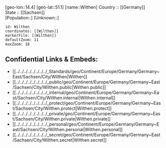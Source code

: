 ﻿---
location: [51.1,14.4] 
mapzoom: [7,12] 
mapmarker: city 
type: City
tags:
- geo/City


SpocWebEntityId: 35628
isDeleted: false
confidential: public

---
[geo-lon::14.4] 
[geo-lat::51.1] 
[name::Wilthen] 
Country :: [[Germany]]  
State :: [[Sachsen]]  
[Population::] 
[Unknown::] 


```leaflet
id: Wilthen
coordinates: [[Wilthen]] 
markerFile: [[Wilthen]] 
defaultZoom: 11 
maxZoom: 18
```


## Confidential Links & Embeds: 
- [[../../../../../../../../_Standards/geo/Continent/Europe/Germany/Germany~East/Sachsen/City/Wilthen|Wilthen]] 
- [[../../../../../../../../_public/geo/Continent/Europe/Germany/Germany~East/Sachsen/City/Wilthen.public|Wilthen.public]] 
- [[../../../../../../../../_internal/geo/Continent/Europe/Germany/Germany~East/Sachsen/City/Wilthen.internal|Wilthen.internal]] 
- [[../../../../../../../../_protect/geo/Continent/Europe/Germany/Germany~East/Sachsen/City/Wilthen.protect|Wilthen.protect]] 
- [[../../../../../../../../_private/geo/Continent/Europe/Germany/Germany~East/Sachsen/City/Wilthen.private|Wilthen.private]] 
- [[../../../../../../../../_personal/geo/Continent/Europe/Germany/Germany~East/Sachsen/City/Wilthen.personal|Wilthen.personal]] 
- [[../../../../../../../../_secret/geo/Continent/Europe/Germany/Germany~East/Sachsen/City/Wilthen.secret|Wilthen.secret]] 
